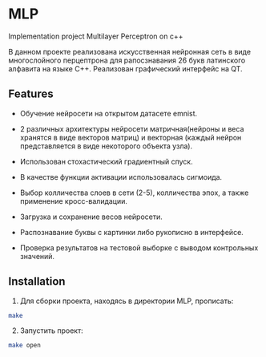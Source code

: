 # MLP
Implementation project Multilayer Perceptron on c++

В данном проекте реализована искусственная нейронная сеть в виде многослойного перцептрона для рапосзнавания 26 букв латинского алфавита на языке С++. Реализован графический интерфейс на QT. 

## Features

- Обучение нейросети на открытом датасете emnist.

- 2 различных архитектуры нейросети матричная(нейроны и веса хранятся в виде векторов матриц) и векторная (каждый нейрон представляется в виде некоторого объекта узла).

- Использован стохастический градиентный спуск.

- В качестве функции активации использовалась сигмоида.

- Выбор колличества слоев в сети (2-5), колличества эпох, а также применение кросс-валидации.
  
- Загрузка и сохранение весов нейросети.

- Распознавание буквы с картинки либо рукописно в интерфейсе.

- Проверка результатов на тестовой выборке с выводом контрольных значений.


## Installation

1. Для cборки проекта, находясь в директории MLP, прописать:
```sh
make
```
2. Запустить проект:
```sh
make open
```

  
